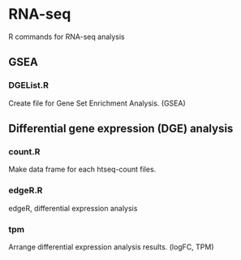 # RNA-seq
R commands for RNA-seq analysis

## GSEA
### DGEList.R
Create file for Gene Set Enrichment Analysis. (GSEA)

## Differential gene expression (DGE) analysis
### count.R
Make data frame for each htseq-count files.

### edgeR.R
edgeR, differential expression analysis

### tpm
Arrange differential expression analysis results. (logFC, TPM)
